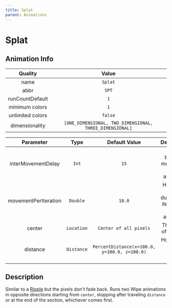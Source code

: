 ```yaml
---
title: Splat
parent: Animations
---
```


<!-- THIS FILE IS AUTOMATICALLY GENERATED -->
<!-- MAKE CHANGES TO THE AnimationInfo INSTANCE ASSOCIATED WITH THIS ANIMATION -->

# Splat

## Animation Info

|Quality|Value|
|:-:|:-:|
|name|`Splat`|
|abbr|`SPT`|
|runCountDefault|`1`|
|minimum colors|`1`|
|unlimited colors|`false`|
|dimensionality|`[ONE_DIMENSIONAL, TWO_DIMENSIONAL, THREE_DIMENSIONAL]`|

|Parameter|Type|Default Value|Description|
|:-:|:-:|:-:|:-:|
|interMovementDelay|`Int`|`15`|Delay between movements in the animation|
|movementPerIteration|`Double`|`10.0`|How far to move during each iteration of the animation|
|center|`Location`|`Center of all pixels`|The center of the splat|
|distance|`Distance`|`PercentDistance(x=100.0, y=100.0, z=100.0)`|How far the splat should reach|

## Description
Similar to a [Ripple](Ripple) but the pixels don't fade back.
Runs two Wipe animations in opposite directions starting from `center`, stopping after traveling `distance` or at the end of the section, whichever comes first.


